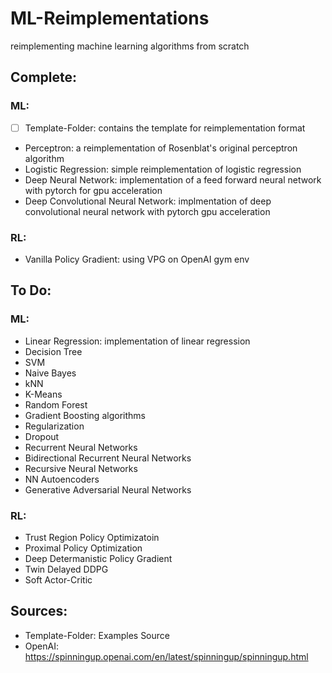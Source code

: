 # ML-Reimplementations
reimplementing machine learning algorithms from scratch

## Complete:

 ### ML:
  - [ ] Template-Folder: contains the template for reimplementation format
  * Perceptron: a reimplementation of Rosenblat's original perceptron algorithm
  * Logistic Regression: simple reimplementation of logistic regression
  * Deep Neural Network: implementation of a feed forward neural network with pytorch for gpu acceleration
  * Deep Convolutional Neural Network: implmentation of deep convolutional neural network with pytorch gpu acceleration
  
 ### RL:
  * Vanilla Policy Gradient: using VPG on OpenAI gym env
  
## To Do:

 ### ML:
  * Linear Regression: implementation of linear regression 
  * Decision Tree
  * SVM
  * Naive Bayes
  * kNN
  * K-Means
  * Random Forest
  * Gradient Boosting algorithms
  * Regularization
  * Dropout
  * Recurrent Neural Networks
  * Bidirectional Recurrent Neural Networks
  * Recursive Neural Networks
  * NN Autoencoders
  * Generative Adversarial Neural Networks
  
 ### RL:
  * Trust Region Policy Optimizatoin
  * Proximal Policy Optimization
  * Deep Determanistic Policy Gradient
  * Twin Delayed DDPG
  * Soft Actor-Critic
  
## Sources:
 * Template-Folder: Examples Source
 * OpenAI: https://spinningup.openai.com/en/latest/spinningup/spinningup.html


